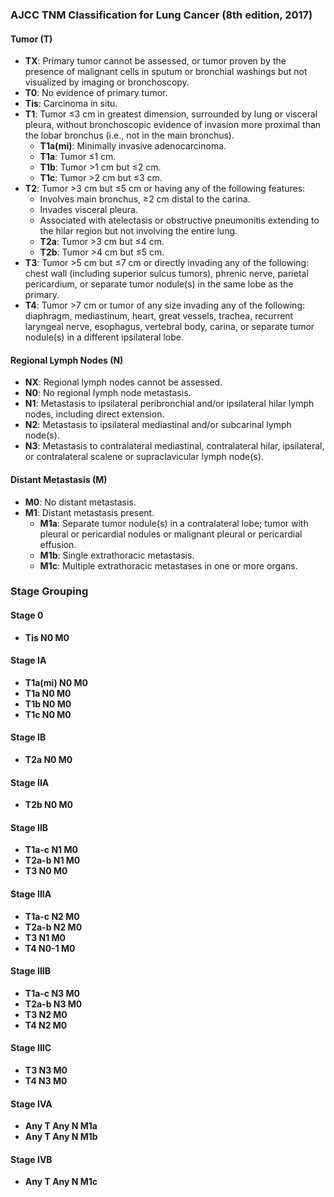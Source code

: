 ### AJCC TNM Classification for Lung Cancer (8th edition, 2017)

#### Tumor (T)
- **TX**: Primary tumor cannot be assessed, or tumor proven by the presence of malignant cells in sputum or bronchial washings but not visualized by imaging or bronchoscopy.
- **T0**: No evidence of primary tumor.
- **Tis**: Carcinoma in situ.
- **T1**: Tumor ≤3 cm in greatest dimension, surrounded by lung or visceral pleura, without bronchoscopic evidence of invasion more proximal than the lobar bronchus (i.e., not in the main bronchus).
  - **T1a(mi)**: Minimally invasive adenocarcinoma.
  - **T1a**: Tumor ≤1 cm.
  - **T1b**: Tumor >1 cm but ≤2 cm.
  - **T1c**: Tumor >2 cm but ≤3 cm.
- **T2**: Tumor >3 cm but ≤5 cm or having any of the following features:
  - Involves main bronchus, ≥2 cm distal to the carina.
  - Invades visceral pleura.
  - Associated with atelectasis or obstructive pneumonitis extending to the hilar region but not involving the entire lung.
  - **T2a**: Tumor >3 cm but ≤4 cm.
  - **T2b**: Tumor >4 cm but ≤5 cm.
- **T3**: Tumor >5 cm but ≤7 cm or directly invading any of the following: chest wall (including superior sulcus tumors), phrenic nerve, parietal pericardium, or separate tumor nodule(s) in the same lobe as the primary.
- **T4**: Tumor >7 cm or tumor of any size invading any of the following: diaphragm, mediastinum, heart, great vessels, trachea, recurrent laryngeal nerve, esophagus, vertebral body, carina, or separate tumor nodule(s) in a different ipsilateral lobe.

#### Regional Lymph Nodes (N)
- **NX**: Regional lymph nodes cannot be assessed.
- **N0**: No regional lymph node metastasis.
- **N1**: Metastasis to ipsilateral peribronchial and/or ipsilateral hilar lymph nodes, including direct extension.
- **N2**: Metastasis to ipsilateral mediastinal and/or subcarinal lymph node(s).
- **N3**: Metastasis to contralateral mediastinal, contralateral hilar, ipsilateral, or contralateral scalene or supraclavicular lymph node(s).

#### Distant Metastasis (M)
- **M0**: No distant metastasis.
- **M1**: Distant metastasis present.
  - **M1a**: Separate tumor nodule(s) in a contralateral lobe; tumor with pleural or pericardial nodules or malignant pleural or pericardial effusion.
  - **M1b**: Single extrathoracic metastasis.
  - **M1c**: Multiple extrathoracic metastases in one or more organs.

### Stage Grouping
#### Stage 0
- **Tis N0 M0**

#### Stage IA
- **T1a(mi) N0 M0**
- **T1a N0 M0**
- **T1b N0 M0**
- **T1c N0 M0**

#### Stage IB
- **T2a N0 M0**

#### Stage IIA
- **T2b N0 M0**

#### Stage IIB
- **T1a-c N1 M0**
- **T2a-b N1 M0**
- **T3 N0 M0**

#### Stage IIIA
- **T1a-c N2 M0**
- **T2a-b N2 M0**
- **T3 N1 M0**
- **T4 N0-1 M0**

#### Stage IIIB
- **T1a-c N3 M0**
- **T2a-b N3 M0**
- **T3 N2 M0**
- **T4 N2 M0**

#### Stage IIIC
- **T3 N3 M0**
- **T4 N3 M0**

#### Stage IVA
- **Any T Any N M1a**
- **Any T Any N M1b**

#### Stage IVB
- **Any T Any N M1c**
